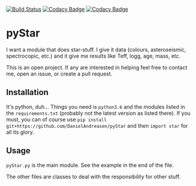 [![Build Status](https://travis-ci.org/DanielAndreasen/pyStar.svg?branch=master)](https://travis-ci.org/DanielAndreasen/pyStar)
[![Codacy Badge](https://api.codacy.com/project/badge/Coverage/914ea06f3b4f489badba77583e7d46b6)](https://www.codacy.com/app/daniel.andreasen/pyStar?utm_source=github.com&amp;utm_medium=referral&amp;utm_content=DanielAndreasen/pyStar&amp;utm_campaign=Badge_Coverage) [![Codacy Badge](https://api.codacy.com/project/badge/Grade/914ea06f3b4f489badba77583e7d46b6)](https://www.codacy.com/app/daniel.andreasen/pyStar?utm_source=github.com&amp;utm_medium=referral&amp;utm_content=DanielAndreasen/pyStar&amp;utm_campaign=Badge_Grade)

# pyStar

I want a module that does star-stuff. I give it data (colours, asteroseismic,
spectrocopic, etc.) and it give me results like Teff, logg, age, mass, etc.

This is an open project. If any are interested in helping feel free to contact me,
open an issue, or create a pull request.

## Installation
It's python, duh... Things you need is `python3.6` and the modules listed in the
`requirements.txt` (probably not the latest version as listed there).
If you must, you can of course use `pip install git+https://github.com/DanielAndreasen/pyStar`
and then `import star` for all its glory.


## Usage
`pyStar.py` is the main module. See the example in the end of the file.

The other files are classes to deal with the responsibility for other stuff.
